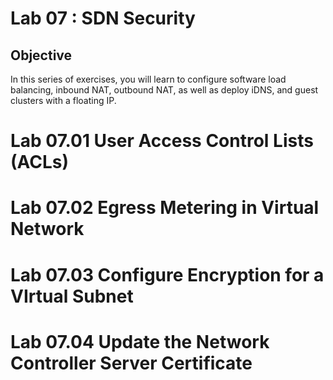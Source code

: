 # Lab 07 : SDN Security

## Objective

In this series of exercises, you will learn to configure software load balancing, inbound NAT, outbound NAT, as well as deploy iDNS, and guest clusters with a floating IP.

# Lab 07.01 User Access Control Lists (ACLs)

# Lab 07.02 Egress Metering in Virtual Network

# Lab 07.03 Configure Encryption for a VIrtual Subnet

# Lab 07.04 Update the Network Controller Server Certificate
